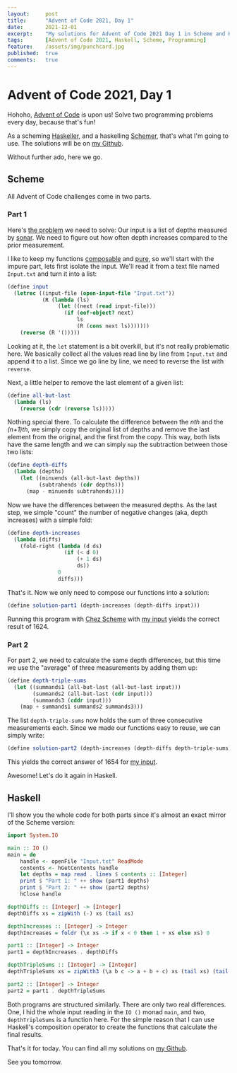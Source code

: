 ```yaml
---
layout:     post
title:      "Advent of Code 2021, Day 1"
date:       2021-12-01
excerpt:    "My solutions for Advent of Code 2021 Day 1 in Scheme and Haskell"
tags:       [Advent of Code 2021, Haskell, Scheme, Programming]
feature:    /assets/img/punchcard.jpg
published:  true
comments:   true
---
```

# Advent of Code 2021, Day 1

Hohoho, [Advent of Code][aoc] is upon us! Solve two programming problems every day, because that's fun!

As a scheming [Haskeller][hask], and a haskelling [Schemer][scm], that's what I'm going to use. The solutions will be on [my Github][gh].

Without further ado, here we go.

## Scheme

All Advent of Code challenges come in two parts.

### Part 1

Here's [the problem][aoc01] we need to solve: Our input is a list of depths measured by [sonar](https://noaateacheratsea.blog/tag/xbt/). We need to figure out how often depth increases compared to the prior measurement.

I like to keep my functions [composable][comp] and [pure][pure], so we'll start with the impure part, lets first isolate the input. We'll read it from a text file named `Input.txt` and turn it into a list:

```scheme
(define input
  (letrec ((input-file (open-input-file "Input.txt"))
           (R (lambda (ls)
                (let ((next (read input-file)))
                  (if (eof-object? next)
                      ls
                      (R (cons next ls)))))))
    (reverse (R '()))))
```

Looking at it, the `let` statement is a bit overkill, but it's not really problematic here. We basically collect all the values read line by line from `Input.txt` and append it to a list. Since we go line by line, we need to reverse the list with `reverse`.

Next, a little helper to remove the last element of a given list:

```scheme
(define all-but-last
  (lambda (ls)
    (reverse (cdr (reverse ls)))))
```

Nothing special there. To calculate the difference between the *nth* and the *(n+1)th*, we simply copy the original list of depths and remove the last element from the original, and the first from the copy. This way, both lists have the same length and we can simply `map` the subtraction between those two lists:

```scheme
(define depth-diffs
  (lambda (depths)
    (let ((minuends (all-but-last depths))
          (subtrahends (cdr depths)))
      (map - minuends subtrahends))))
```

Now we have the differences between the measured depths. As the last step, we simple "count" the number of negative changes (aka, depth increases) with a simple fold:

```scheme
(define depth-increases
  (lambda (diffs)
    (fold-right (lambda (d ds)
                  (if (< d 0)
                      (+ 1 ds)
                      ds))
                0
                diffs)))
```

That's it. Now we only need to compose our functions into a solution:

```scheme
(define solution-part1 (depth-increases (depth-diffs input)))
```

Running this program with [Chez Scheme][chez] with [my input][input] yields the correct result of 1624.

### Part 2

For part 2, we need to calculate the same depth differences, but this time we use the "average" of three measurements by adding them up:

```scheme
(define depth-triple-sums
  (let ((summands1 (all-but-last (all-but-last input)))
        (summands2 (all-but-last (cdr input)))
        (summands3 (cddr input)))
    (map + summands1 summands2 summands3)))
```

The list `depth-triple-sums` now holds the sum of three consecutive measurements each. Since we made our functions easy to reuse, we can simply write:

```scheme
(define solution-part2 (depth-increases (depth-diffs depth-triple-sums)))
```

This yields the correct answer of 1654 for [my input][input].

Awesome! Let's do it again in Haskell.

## Haskell

I'll show you the whole code for both parts since it's almost an exact mirror of the Scheme version:

```haskell
import System.IO

main :: IO ()
main = do
    handle <- openFile "Input.txt" ReadMode
    contents <- hGetContents handle
    let depths = map read . lines $ contents :: [Integer]
    print $ "Part 1: " ++ show (part1 depths)
    print $ "Part 2: " ++ show (part2 depths)
    hClose handle

depthDiffs :: [Integer] -> [Integer]
depthDiffs xs = zipWith (-) xs (tail xs)

depthIncreases :: [Integer] -> Integer
depthIncreases = foldr (\x xs -> if x < 0 then 1 + xs else xs) 0

part1 :: [Integer] -> Integer
part1 = depthIncreases . depthDiffs

depthTripleSums :: [Integer] -> [Integer]
depthTripleSums xs = zipWith3 (\a b c -> a + b + c) xs (tail xs) (tail . tail $ xs)

part2 :: [Integer] -> Integer
part2 = part1 . depthTripleSums
```

Both programs are structured similarly. There are only two real differences. One, I hid the whole input reading in the `IO ()` monad `main`, and two, `depthTripleSums` is a function here. For the simple reason that I can use Haskell's composition operator to create the functions that calculate the final results.

That's it for today. You can find all my solutions on [my Github][gh].

See you tomorrow.


[aoc]: https://adventofcode.com/2021
[aoc01]: https://adventofcode.com/2021/day/1
[hask]: https://wiki.haskell.org/Haskell
[scm]: https://en.wikipedia.org/wiki/Scheme_(programming_language)
[chez]: https://cisco.github.io/ChezScheme/
[gjz]: https://georgjz.github.io/posts/
[ghc]: https://www.haskell.org/ghc/
[gh]: https://github.com/georgjz/advent-of-code-2021
[input]: https://github.com/georgjz/advent-of-code-2021/blob/main/Day_01_Sonar_Sweep/Input.txt
[comp]: https://en.wikipedia.org/wiki/Function_composition_(computer_science)
[pure]: https://en.wikipedia.org/wiki/Pure_function